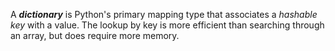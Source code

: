 A _**dictionary**_ is Python's primary mapping type that associates a _hashable key_ with a value. The lookup by key is more efficient than searching through an array, but does require more memory.